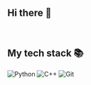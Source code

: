 ## Hi there 👋


<br />
<h2> My tech stack 📚 </h2>

![Python](https://img.shields.io/badge/-Python-F05032?style=for-the-badge&logo=html5&logoColor=ffffff)
![C++](https://img.shields.io/badge/-C++-007ACC?style=for-the-badge&logo=css3)
![Git](https://img.shields.io/badge/-Git-F05032?style=for-the-badge&logo=git&logoColor=ffffff)

<br/>

<!--
**SeungJunLee0/SeungJunLee0** is a ✨ _special_ ✨ repository because its `README.md` (this file) appears on your GitHub profile.
![JavaScript](https://img.shields.io/badge/-JavaScript-%23F7DF1C?style=for-the-badge&logo=javascript&logoColor=000000&labelColor=%23F7DF1C&color=%23FFCE5A)
![TypeScript](https://img.shields.io/badge/-TypeScript-007ACC?style=for-the-badge&logo=typescript&logoColor=white)
![React](https://img.shields.io/badge/-React-222222?style=for-the-badge&logo=react)
![Node](https://img.shields.io/badge/-Nodejs-43853d?style=for-the-badge&logo=Node.js&logoColor=white)
![Docker](https://img.shields.io/badge/-Docker-46a2f1?style=for-the-badge&logo=docker&logoColor=ffffff)
Here are some ideas to get you started:

- 🔭 I’m currently working on ...
- 🌱 I’m currently learning ...
- 👯 I’m looking to collaborate on ...
- 🤔 I’m looking for help with ...
- 💬 Ask me about ...
- 📫 How to reach me: ...
- 😄 Pronouns: ...
- ⚡ Fun fact: ...
-->
